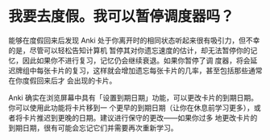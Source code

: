 # 我要去度假。我可以暂停调度器吗？

能够在度假回来后发现 Anki 处于你离开时的相同状态听起来很有吸引力，但不幸的是，尽管可以轻松告知计算机
暂停其对你遗忘速度的估计，却无法暂停你的记忆，因此如果你不进行复习，记忆仍会继续衰退。如果你暂停了调
度器，将会延迟牌组中每张卡片的复习，这样就会增加遗忘每张卡片的几率，甚至包括那些通常在你度假回来后才
会出现的卡片。

Anki 确实在浏览屏幕中具有「设置到期日期」功能，可以更改卡片的到期日期。你可以使用此功能将卡片移到一
个更早的到期日期（让你在休息前学习更多），或者将卡片推迟到更晚的日期。建议进行保守的更改——如果你过多
地更改卡片的到期日期，很有可能会忘记它们并需要再次重新学习。
